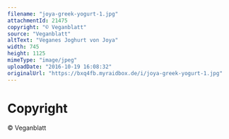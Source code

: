```yaml
---
filename: "joya-greek-yogurt-1.jpg"
attachmentId: 21475
copyright: "© Veganblatt"
source: "Veganblatt"
altText: "Veganes Joghurt von Joya"
width: 745
height: 1125
mimeType: "image/jpeg"
uploadDate: "2016-10-19 16:08:32"
originalUrl: "https://bxq4fb.myraidbox.de/i/joya-greek-yogurt-1.jpg"
---
```


# Copyright

© Veganblatt
